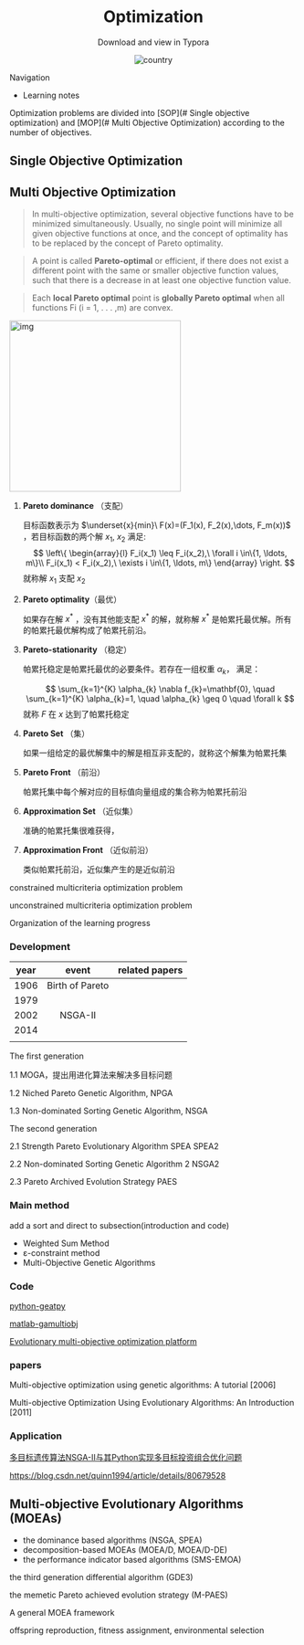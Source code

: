<h1 align="center">Optimization</h1>
<div align="center">
Download and view in Typora

![country](https://img.shields.io/badge/country-China-red)

</div>

Navigation 

- Learning notes



Optimization problems are divided into [SOP](# Single objective optimization) and [MOP](# Multi Objective Optimization) according to the number of objectives.

## Single Objective Optimization



## Multi Objective Optimization

> In multi-objective optimization, several objective functions have to be minimized simultaneously. Usually, no single point will minimize all given objective functions at once, and the concept of optimality has to be replaced by the concept of Pareto optimality. 

> A point is called **Pareto-optimal** or efficient, if there does not exist a different point with the same or smaller objective function values, such that there is a decrease in at least one objective function value.

> Each **local Pareto optimal** point is **globally Pareto optimal** when all functions Fi (i = 1, . . . ,m) are convex.

<img src="https://upload.wikimedia.org/wikipedia/commons/thumb/b/b7/Front_pareto.svg/1280px-Front_pareto.svg.png" alt="img" width = "300" align = "center" />

1. **Pareto dominance** （支配）

   目标函数表示为 $\underset{x}{min}\ F(x)=(F_1(x), F_2(x),\dots, F_m(x))$ ，若目标函数的两个解 $x_1$, $x_2$ 满足:
   $$
   \left\{
   \begin{array}{l} 
   F_i(x_1) \leq F_i(x_2),\ \forall i \in\{1, \ldots, m\}\\
   F_i(x_1) < F_i(x_2),\ \exists i \in\{1, \ldots, m\}
   \end{array}
   \right.
   $$
   就称解 $x_1$ 支配 $x_2$

2. **Pareto optimality**（最优）

   如果存在解 $x^*$ ，没有其他能支配 $x^*$ 的解，就称解 $x^*$ 是帕累托最优解。所有的帕累托最优解构成了帕累托前沿。

3. **Pareto-stationarity**  （稳定）

   帕累托稳定是帕累托最优的必要条件。若存在一组权重 $\alpha_k$， 满足：

   $$
   \sum_{k=1}^{K} \alpha_{k} \nabla f_{k}=\mathbf{0}, \quad \sum_{k=1}^{K} \alpha_{k}=1, \quad \alpha_{k} \geq 0 \quad \forall k
   $$
   就称 $F$ 在 $x$ 达到了帕累托稳定

4. **Pareto Set** （集）

   如果一组给定的最优解集中的解是相互非支配的，就称这个解集为帕累托集

5. **Pareto Front** （前沿）

   帕累托集中每个解对应的目标值向量组成的集合称为帕累托前沿

6. **Approximation Set** （近似集）

   准确的帕累托集很难获得，

7. **Approximation Front** （近似前沿）

   类似帕累托前沿，近似集产生的是近似前沿



constrained multicriteria optimization problem

unconstrained multicriteria optimization problem



Organization of the learning progress

### Development

| year |      event      | related papers |
| :--: | :-------------: | :------------: |
| 1906 | Birth of Pareto |                |
| 1979 |                 |                |
| 2002 |     NSGA-II     |                |
| 2014 |                 |                |
|      |                 |                |

The first generation

1.1 MOGA，提出用进化算法来解决多目标问题

1.2 Niched Pareto Genetic Algorithm, NPGA 

1.3 Non-dominated Sorting Genetic Algorithm, NSGA

The second generation

2.1 Strength Pareto Evolutionary Algorithm SPEA SPEA2

2.2 Non-dominated Sorting Genetic Algorithm 2 NSGA2

2.3 Pareto Archived Evolution Strategy PAES 

### Main method

add a sort and direct to subsection(introduction and code)

*  Weighted Sum Method 
*  ε-constraint method 
*  Multi-Objective Genetic Algorithms 



### Code

[python-geatpy](http://geatpy.com/)

[matlab-gamultiobj](https://ww2.mathworks.cn/help/gads/gamultiobj.html)

[Evolutionary multi-objective optimization platform](https://github.com/BIMK/PlatEMO)

### papers

Multi-objective optimization using genetic algorithms: A tutorial [2006]

Multi-objective Optimization Using Evolutionary Algorithms: An Introduction [2011]

### Application

 [多目标遗传算法NSGA-Ⅱ与其Python实现多目标投资组合优化问题](https://blog.csdn.net/WFRainn/article/details/83753615) 



https://blog.csdn.net/quinn1994/article/details/80679528







## Multi-objective Evolutionary Algorithms (MOEAs)
- the dominance based algorithms (NSGA, SPEA)
- decomposition-based MOEAs (MOEA/D, MOEA/D-DE)
- the performance indicator based algorithms (SMS-EMOA)



the third generation differential algorithm (GDE3)

the memetic Pareto achieved evolution strategy (M-PAES)



A general MOEA framework

offspring reproduction, fitness assignment, environmental selection